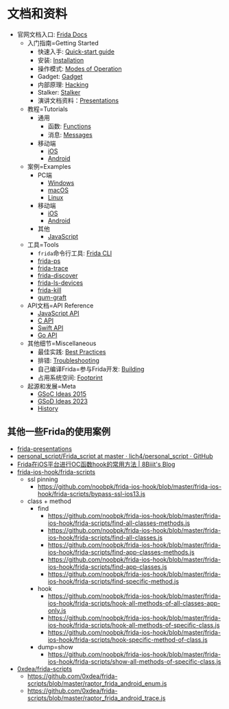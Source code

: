 # 文档和资料

* 官网文档入口: [Frida Docs](https://frida.re/docs/home/)
  * 入门指南=Getting Started
    * 快速入手: [Quick-start guide](https://frida.re/docs/quickstart/)
    * 安装: [Installation](https://frida.re/docs/installation/)
    * 操作模式: [Modes of Operation](https://frida.re/docs/modes/)
    * Gadget: [Gadget](https://frida.re/docs/gadget/)
    * 内部原理: [Hacking](https://frida.re/docs/hacking/)
    * Stalker: [Stalker](https://frida.re/docs/stalker/)
    * 演讲文档资料：[Presentations](https://frida.re/docs/presentations/)
  * 教程=Tutorials
    * 通用
      * 函数: [Functions](https://frida.re/docs/functions/)
      * 消息: [Messages](https://frida.re/docs/messages/)
    * 移动端
      * [iOS](https://frida.re/docs/ios/)
      * [Android](https://frida.re/docs/android/)
  * 案例=Examples
    * PC端
      * [Windows](https://frida.re/docs/examples/windows/)
      * [macOS](https://frida.re/docs/examples/macos/)
      * [Linux](https://frida.re/docs/examples/linux/)
    * 移动端
      * [iOS](https://frida.re/docs/examples/ios/)
      * [Android](https://frida.re/docs/examples/android/)
    * 其他
      * [JavaScript](https://frida.re/docs/examples/javascript/)
  * 工具=Tools
    * `frida`命令行工具: [Frida CLI](https://frida.re/docs/frida-cli/)
    * [frida-ps](https://frida.re/docs/frida-ps/)
    * [frida-trace](https://frida.re/docs/frida-trace/)
    * [frida-discover](https://frida.re/docs/frida-discover/)
    * [frida-ls-devices](https://frida.re/docs/frida-cli/)
    * [frida-kill](https://frida.re/docs/frida-kill/)
    * [gum-graft](https://frida.re/docs/gum-graft/)
  * API文档=API Reference
    * [JavaScript API](https://frida.re/docs/javascript-api/)
    * [C API](https://frida.re/docs/c-api/)
    * [Swift API](https://frida.re/docs/swift-api/)
    * [Go API](https://frida.re/docs/go-api/)
  * 其他细节=Miscellaneous
    * 最佳实践: [Best Practices](https://frida.re/docs/best-practices/)
    * 排错: [Troubleshooting](https://frida.re/docs/troubleshooting/)
    * 自己编译Frida=参与Frida开发: [Building](https://frida.re/docs/building/)
    * 占用系统空间: [Footprint](https://frida.re/docs/footprint/)
  * 起源和发展=Meta
    * [GSoC Ideas 2015](https://frida.re/docs/gsoc-ideas-2015/)
    * [GSoD Ideas 2023](https://frida.re/docs/gsod-ideas-2023/)
    * [History](https://frida.re/docs/history/)

## 其他一些Frida的使用案例

* [frida-presentations](https://github.com/frida/frida-presentations)
* [personal_script/Frida_script at master · lich4/personal_script · GitHub](https://github.com/lich4/personal_script/blob/master/Frida_script/antijailbreak.js)
* [Frida在iOS平台进行OC函数hook的常用方法 | 8Biiit's Blog](https://8biiit.github.io/2019/08/12/Frida/)
* [frida-ios-hook/frida-scripts](https://github.com/noobpk/frida-ios-hook/tree/master/frida-ios-hook/frida-scripts)
  * ssl pinning
    * https://github.com/noobpk/frida-ios-hook/blob/master/frida-ios-hook/frida-scripts/bypass-ssl-ios13.js
  * class + method
    * find
      * https://github.com/noobpk/frida-ios-hook/blob/master/frida-ios-hook/frida-scripts/find-all-classes-methods.js
      * https://github.com/noobpk/frida-ios-hook/blob/master/frida-ios-hook/frida-scripts/find-all-classes.js
      * https://github.com/noobpk/frida-ios-hook/blob/master/frida-ios-hook/frida-scripts/find-app-classes-methods.js
      * https://github.com/noobpk/frida-ios-hook/blob/master/frida-ios-hook/frida-scripts/find-app-classes.js
      * https://github.com/noobpk/frida-ios-hook/blob/master/frida-ios-hook/frida-scripts/find-specific-method.js
    * hook
      * https://github.com/noobpk/frida-ios-hook/blob/master/frida-ios-hook/frida-scripts/hook-all-methods-of-all-classes-app-only.js
      * https://github.com/noobpk/frida-ios-hook/blob/master/frida-ios-hook/frida-scripts/hook-all-methods-of-specific-class.js
      * https://github.com/noobpk/frida-ios-hook/blob/master/frida-ios-hook/frida-scripts/hook-specific-method-of-class.js
    * dump=show
      * https://github.com/noobpk/frida-ios-hook/blob/master/frida-ios-hook/frida-scripts/show-all-methods-of-specific-class.js
* [0xdea/frida-scripts](https://github.com/0xdea/frida-scripts)
  * https://github.com/0xdea/frida-scripts/blob/master/raptor_frida_android_enum.js
  * https://github.com/0xdea/frida-scripts/blob/master/raptor_frida_android_trace.js
